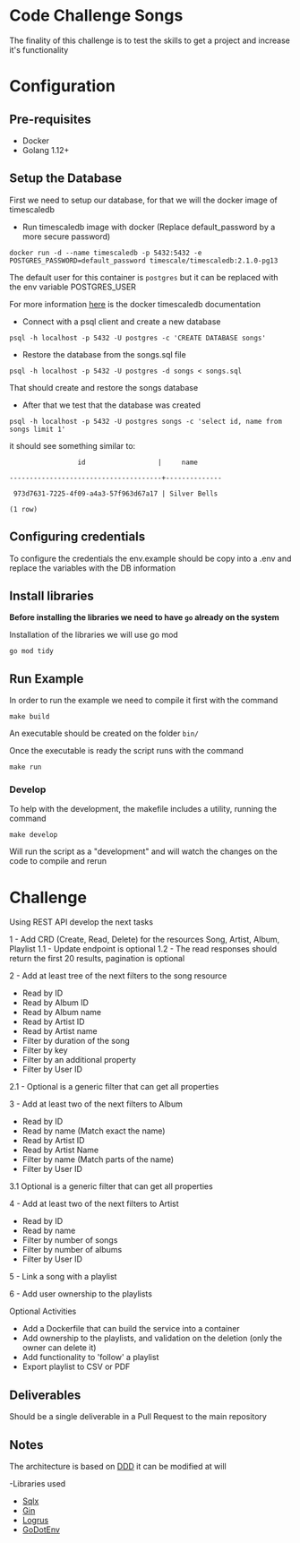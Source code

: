 # Code Challenge Songs

The finality of this challenge is to test the skills to get a project and increase it's functionality

# Configuration

## Pre-requisites

* Docker
* Golang 1.12+


## Setup the Database

First we need to setup our database, for that we will the docker image of timescaledb

* Run timescaledb image with docker (Replace default_password by a more secure password)

`docker run -d --name timescaledb -p 5432:5432 -e POSTGRES_PASSWORD=default_password timescale/timescaledb:2.1.0-pg13`

The default user for this container is `postgres` but it can be replaced with the env variable POSTGRES_USER

For more information [here](https://docs.timescale.com/install/latest/installation-docker/) is the docker timescaledb documentation

* Connect with a psql client and create a new database

`psql -h localhost -p 5432 -U postgres -c 'CREATE DATABASE songs'`

* Restore the database from the songs.sql file

`psql -h localhost -p 5432 -U postgres -d songs < songs.sql`

That should create and restore the songs database

* After that we test that the database was created

`psql -h localhost -p 5432 -U postgres songs -c 'select id, name from songs limit 1'`

it should see something similar to:

`                 id                  |     name`

`--------------------------------------+--------------`

` 973d7631-7225-4f09-a4a3-57f963d67a17 | Silver Bells`

`(1 row)`

## Configuring credentials

To configure the credentials the env.example should be copy into a .env and replace the variables with the DB information

## Install libraries

**Before installing the libraries we need to have `go` already on the system**

Installation of the libraries we will use go mod

`go mod tidy`

## Run Example

In order to run the example we need to compile it first with the command

`make build`

An executable should be created on the folder `bin/`

Once the executable is ready the script runs with the command

`make run`

### Develop

To help with the development, the makefile includes a utility, running the command

`make develop`

Will run the script as a "development" and will watch the changes on the code to compile and rerun

# Challenge

Using REST API develop the next tasks

1 - Add CRD (Create, Read, Delete) for the resources Song, Artist, Album, Playlist
1.1 - Update endpoint is optional
1.2 - The read responses should return the first 20 results, pagination is optional

2 - Add at least tree of the next filters to the song resource
  - Read by ID
  - Read by Album ID
  - Read by Album name
  - Read by Artist ID
  - Read by Artist name
  - Filter by duration of the song
  - Filter by key
  - Filter by an additional property
  - Filter by User ID

2.1 - Optional is a generic filter that can get all properties

3 - Add at least two of the next filters to Album
 - Read by ID
 - Read by name (Match exact the name)
 - Read by Artist ID
 - Read by Artist Name
 - Filter by name (Match parts of the name)
 - Filter by User ID

 3.1 Optional is a generic filter that can get all properties

4 - Add at least two of the next filters to Artist
  - Read by ID
  - Read by name
  - Filter by number of songs
  - Filter by number of albums
  - Filter by User ID

5 - Link a song with a playlist

6 - Add user ownership to the playlists

Optional Activities
- Add a Dockerfile that can build the service into a container
- Add ownership to the playlists, and validation on the deletion (only the owner can delete it)
- Add functionality to 'follow' a playlist
- Export playlist to CSV or PDF

## Deliverables

Should be a single deliverable in a Pull Request to the main repository

## Notes

The architecture is based on [DDD](https://hexaviewtech.com/domain-driven-design-and-the-hexagonal-architecture/) it can be modified at will

-Libraries used
 * [Sqlx](https://github.com/jmoiron/sqlx)
 * [Gin](github.com/gin-gonic/gin)
 * [Logrus](github.com/sirupsen/logrus) 
 * [GoDotEnv](github.com/joho/godotenv)
